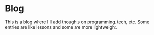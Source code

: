 # Blog

This is a blog where I'll add thoughts on programming, tech, etc.
Some entries are like lessons and some are more lightweight.

